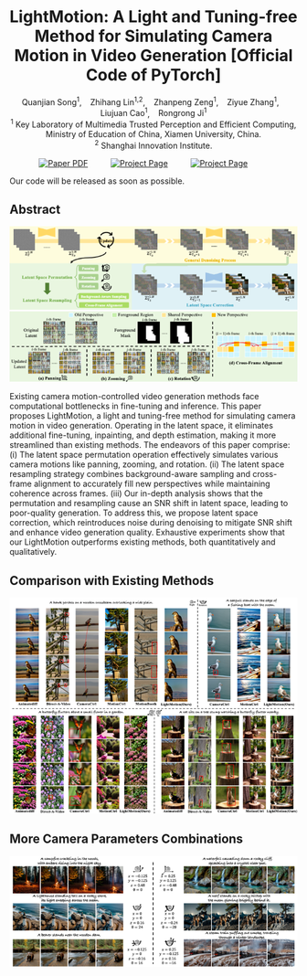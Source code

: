 <div align="center">
<h1>
LightMotion: A Light and Tuning-free Method for Simulating Camera Motion in Video Generation [Official Code of PyTorch]
</h1>

<div>
    <a href='https://github.com/QuanjianSong' target='_blank' style='text-decoration:none'>Quanjian Song<sup>1</sup></a>, &ensp;
    <a href='https://scholar.google.com/citations?user=UpqNGLYAAAAJ&hl=zh-CN&oi=ao' target='_blank' style='text-decoration:none'>Zhihang Lin<sup>1,2</sup></a>, &ensp;
    <a href='https://scholar.google.com/citations?hl=zh-CN&user=P9ctuRUAAAAJ&view_op=list_works&sortby=pubdate' target='_blank' style='text-decoration:none'>Zhanpeng Zeng<sup>1</sup></a>, &ensp;
    <a href='https://scholar.google.com/citations?hl=zh-CN&user=6b9pVLIAAAAJ' target='_blank' style='text-decoration:none'>Ziyue Zhang<sup>1</sup></a>, &ensp;
    <a href='https://mac.xmu.edu.cn/ljcao/' target='_blank' style='text-decoration:none'>Liujuan Cao<sup>1</sup></a>, &ensp;
    <a href='https://mac.xmu.edu.cn/rrji/' target='_blank' style='text-decoration:none'>Rongrong Ji<sup>1</sup></a>
</div>

<div>
    <sup>1</sup> Key Laboratory of Multimedia Trusted Perception and Efficient Computing, <br> Ministry of Education of China, Xiamen University, China.
    <br>
    <sup>2</sup> Shanghai Innovation Institute.
    
</div>

<sub></sub>

<p align="center">
    <span>
        <a href="https://arxiv.org/abs/2503.06508" target="_blank"> 
        <img src='https://img.shields.io/badge/arXiv%202503.06508-LightMotion-red' alt='Paper PDF'></a> &emsp;  &emsp; 
    </span>
    <span> 
        <a href='https://github.com/QuanjianSong/LightMotion' target="_blank">
        <img src='https://img.shields.io/badge/Project_Page-LightMotion-green' alt='Project Page'></a>  &emsp;  &emsp;
    </span>
    <span> 
        <a href='https://huggingface.co/papers/2503.06508' target="_blank"> 
        <img src='https://img.shields.io/badge/Hugging_Face-LightMotion-yellow' alt='Project Page'></a> &emsp;  &emsp;
    </span>
</p>
</div>



Our code will be released as soon as possible.
## Abstract
![](assets/overall_pipeline.png)
![](assets/permutation_resampling.png)

Existing camera motion-controlled video generation methods face computational bottlenecks in fine-tuning and inference. This paper proposes LightMotion, a light and tuning-free method for simulating camera motion in video generation. Operating in the latent space, it eliminates additional fine-tuning, inpainting, and depth estimation, making it more streamlined than existing methods. The endeavors of this paper comprise: (i) The latent space permutation operation effectively simulates various camera motions like panning, zooming, and rotation. (ii) The latent space resampling strategy combines background-aware sampling and cross-frame alignment to accurately fill new perspectives while maintaining coherence across frames. (iii) Our in-depth analysis shows that the permutation and resampling cause an SNR shift in latent space, leading to poor-quality generation. To address this, we propose latent space correction, which reintroduces noise during denoising to mitigate SNR shift and enhance video generation quality. Exhaustive experiments show that our LightMotion outperforms existing methods, both quantitatively and qualitatively.

## Comparison with Existing Methods
![](assets/comparison.png)

## More Camera Parameters Combinations
![](assets/combination.png)
